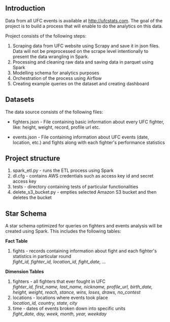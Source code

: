 ## Introduction
Data from all UFC events is available at http://ufcstats.com.
The goal of the project is to build a process that will enable to do the analytics on this data. 

Project consists of the following steps:
1) Scraping data from UFC website using Scrapy and save it in json files. Data will not be preprocessed on the scrape level intentionally to present the data wrangling in Spark.
2) Processing and cleaning raw data and saving data in parquet using Spark
3) Modelling schema for analytics purposes
4) Orchestration of the process using Airflow
5) Creating example queries on the dataset and creating dashboard

## Datasets
The data source consists of the following files:

- fighters.json - File containing basic information about every UFC fighter, like: height, weight, record, profile url etc.

- events.json - File containing information about UFC events (date, location, etc.) and fights along with each fighter's performance statistics

## Project structure
1) spark_etl.py - runs the ETL process using Spark
2) dl.cfg - contains AWS credentials such as access key id and secret access key
3) tests - directory containing tests of particular functionalities
4) delete_s3_bucket.py - empties selected Amazon S3 bucket and then deletes the bucket

## Star Schema
A star schema optimized for queries on fighters and events analysis will be created using Spark. This includes the following tables:

**Fact Table**
1) fights - records containing information about fight and each fighter's statistics in particular round  
    *fight_id, fighter_id, location_id, fight_date, ...*
    
**Dimension Tables**
1) fighters - all fighters that ever fought in UFC  
    *fighter_id, first_name, last_name, nickname, profile_url, birth_date, height, weight, reach, stance, wins, loses, draws, no_contest*
2) locations - locations where events took place  
    *location_id, country, state, city*
3) time - dates of events broken down into specific units  
    *fight_date, day, week, month, year, weekday*
